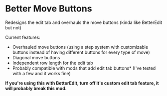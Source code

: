 ﻿
# Better Move Buttons
Redesigns the edit tab and overhauls the move buttons (kinda like BetterEdit but not)

Current features: 
- Overhauled move buttons (using a step system with customizable buttons instead of having different buttons for every type of move)
- Diagonal move buttons
- Independent row length for the edit tab
- Probably compatible with mods that add edit tab buttons* (I've tested with a few and it works fine)

**If you're using this with BetterEdit, turn off it's custom edit tab feature, it will probably break this mod.**
